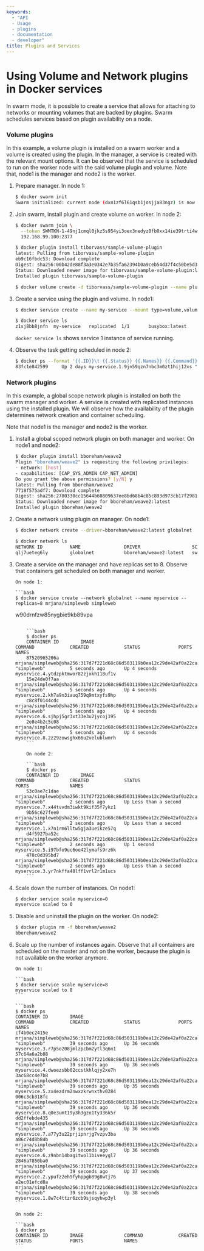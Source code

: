 ```yaml
---
keywords:
  - "API
  - Usage
  - plugins
  - documentation
  - developer"
title: Plugins and Services
---
```


<!-- This file is maintained within the docker/cli GitHub
     repository at https://github.com/docker/cli/. Make all
     pull requests against that repo. If you see this file in
     another repository, consider it read-only there, as it will
     periodically be overwritten by the definitive file. Pull
     requests which include edits to this file in other repositories
     will be rejected.
-->

# Using Volume and Network plugins in Docker services

In swarm mode, it is possible to create a service that allows for attaching
to networks or mounting volumes that are backed by plugins. Swarm schedules
services based on plugin availability on a node.

### Volume plugins

In this example, a volume plugin is installed on a swarm worker and a volume
is created using the plugin. In the manager, a service is created with the
relevant mount options. It can be observed that the service is scheduled to
run on the worker node with the said volume plugin and volume. Note that,
node1 is the manager and node2 is the worker.

1.  Prepare manager. In node 1:

    ```bash
    $ docker swarm init
    Swarm initialized: current node (dxn1zf6l61qsb1josjja83ngz) is now a manager.
    ```

2.  Join swarm, install plugin and create volume on worker. In node 2:

    ```bash
    $ docker swarm join \
      --token SWMTKN-1-49nj1cmql0jkz5s954yi3oex3nedyz0fb0xx14ie39trti4wxv-8vxv8rssmk743ojnwacrr2e7c \
      192.168.99.100:2377
    ```

    ```bash
    $ docker plugin install tiborvass/sample-volume-plugin
    latest: Pulling from tiborvass/sample-volume-plugin
    eb9c16fbdc53: Download complete
    Digest: sha256:00b42de88f3a3e0342e7b35fa62394b0a9ceb54d37f4c50be5d3167899994639
    Status: Downloaded newer image for tiborvass/sample-volume-plugin:latest
    Installed plugin tiborvass/sample-volume-plugin
    ```

    ```bash
    $ docker volume create -d tiborvass/sample-volume-plugin --name pluginVol
    ```

3.  Create a service using the plugin and volume. In node1:

    ```bash
    $ docker service create --name my-service --mount type=volume,volume-driver=tiborvass/sample-volume-plugin,source=pluginVol,destination=/tmp busybox top

    $ docker service ls
    z1sj8bb8jnfn  my-service   replicated  1/1       busybox:latest
    ```

    `docker service ls` shows service 1 instance of service running.

4.  Observe the task getting scheduled in node 2:

    ```bash
    $ docker ps --format '{{.ID}}\t {{.Status}} {{.Names}} {{.Command}}'
    83fc1e842599     Up 2 days my-service.1.9jn59qzn7nbc3m0zt1hij12xs "top"
    ```

### Network plugins

In this example, a global scope network plugin is installed on both the
swarm manager and worker. A service is created with replicated instances
using the installed plugin. We will observe how the availability of the
plugin determines network creation and container scheduling.

Note that node1 is the manager and node2 is the worker.

1.  Install a global scoped network plugin on both manager and worker. On node1
    and node2:

    ```bash
    $ docker plugin install bboreham/weave2
    Plugin "bboreham/weave2" is requesting the following privileges:
    - network: [host]
    - capabilities: [CAP_SYS_ADMIN CAP_NET_ADMIN]
    Do you grant the above permissions? [y/N] y
    latest: Pulling from bboreham/weave2
    7718f575adf7: Download complete
    Digest: sha256:2780330cc15644b60809637ee8bd68b4c85c893d973cb17f2981aabfadfb6d72
    Status: Downloaded newer image for bboreham/weave2:latest
    Installed plugin bboreham/weave2
    ```

2.  Create a network using plugin on manager. On node1:

    ```bash
    $ docker network create --driver=bboreham/weave2:latest globalnet

    $ docker network ls
    NETWORK ID          NAME                DRIVER                   SCOPE
    qlj7ueteg6ly        globalnet           bboreham/weave2:latest   swarm
    ```

3.  Create a service on the manager and have replicas set to 8. Observe that
    containers get scheduled on both manager and worker.

        On node 1:

        ```bash
        $ docker service create --network globalnet --name myservice --replicas=8 mrjana/simpleweb simpleweb

    w90drnfzw85nygbie9kb89vpa
    ```

        ```bash
        $ docker ps
        CONTAINER ID        IMAGE                                                                                      COMMAND             CREATED             STATUS              PORTS               NAMES
        87520965206a        mrjana/simpleweb@sha256:317d7f221d68c86d503119b0ea12c29de42af0a22ca087d522646ad1069a47a4   "simpleweb"         5 seconds ago       Up 4 seconds                            myservice.4.ytdzpktmwor82zjxkh118uf1v
        15e24de0f7aa        mrjana/simpleweb@sha256:317d7f221d68c86d503119b0ea12c29de42af0a22ca087d522646ad1069a47a4   "simpleweb"         5 seconds ago       Up 4 seconds                            myservice.2.kh7a9n3iauq759q9mtxyfs9hp
        c8c8f0144cdc        mrjana/simpleweb@sha256:317d7f221d68c86d503119b0ea12c29de42af0a22ca087d522646ad1069a47a4   "simpleweb"         5 seconds ago       Up 4 seconds                            myservice.6.sjhpj5gr3xt33e3u2jycoj195
        2e8e4b2c5c08        mrjana/simpleweb@sha256:317d7f221d68c86d503119b0ea12c29de42af0a22ca087d522646ad1069a47a4   "simpleweb"         5 seconds ago       Up 4 seconds                            myservice.8.2z29zowsghx66u2velublwmrh
        ```

        On node 2:

        ```bash
        $ docker ps
        CONTAINER ID        IMAGE                                                                                      COMMAND             CREATED             STATUS                  PORTS               NAMES
        53c0ae7c1dae        mrjana/simpleweb@sha256:317d7f221d68c86d503119b0ea12c29de42af0a22ca087d522646ad1069a47a4   "simpleweb"         2 seconds ago       Up Less than a second                       myservice.7.x44tvvdm3iwkt9kif35f7ykz1
        9b56c627fee0        mrjana/simpleweb@sha256:317d7f221d68c86d503119b0ea12c29de42af0a22ca087d522646ad1069a47a4   "simpleweb"         2 seconds ago       Up Less than a second                       myservice.1.x7n1rm6lltw5gja3ueikze57q
        d4f5927ba52c        mrjana/simpleweb@sha256:317d7f221d68c86d503119b0ea12c29de42af0a22ca087d522646ad1069a47a4   "simpleweb"         2 seconds ago       Up 1 second                                 myservice.5.i97bfo9uc6oe42lymafs9rz6k
        478c0d395bd7        mrjana/simpleweb@sha256:317d7f221d68c86d503119b0ea12c29de42af0a22ca087d522646ad1069a47a4   "simpleweb"         2 seconds ago       Up Less than a second                       myservice.3.yr7nkffa48lff1vrl2r1m1ucs
        ```

4.  Scale down the number of instances. On node1:

    ```bash
    $ docker service scale myservice=0
    myservice scaled to 0
    ```

5.  Disable and uninstall the plugin on the worker. On node2:

    ```bash
    $ docker plugin rm -f bboreham/weave2
    bboreham/weave2
    ```

6.  Scale up the number of instances again. Observe that all containers are
    scheduled on the master and not on the worker, because the plugin is not available on the worker anymore.

        On node 1:

        ```bash
        $ docker service scale myservice=8
        myservice scaled to 8
        ```

        ```bash
        $ docker ps
        CONTAINER ID        IMAGE                                                                                      COMMAND             CREATED             STATUS              PORTS               NAMES
        cf4b0ec2415e        mrjana/simpleweb@sha256:317d7f221d68c86d503119b0ea12c29de42af0a22ca087d522646ad1069a47a4   "simpleweb"         39 seconds ago      Up 36 seconds                           myservice.3.r7p5o208jmlzpcbm2ytl3q6n1
        57c64a6a2b88        mrjana/simpleweb@sha256:317d7f221d68c86d503119b0ea12c29de42af0a22ca087d522646ad1069a47a4   "simpleweb"         39 seconds ago      Up 36 seconds                           myservice.4.dwoezsbb02ccstkhlqjy2xe7h
        3ac68cc4e7b8        mrjana/simpleweb@sha256:317d7f221d68c86d503119b0ea12c29de42af0a22ca087d522646ad1069a47a4   "simpleweb"         39 seconds ago      Up 35 seconds                           myservice.5.zx4ezdrm2nwxzkrwnxthv0284
        006c3cb318fc        mrjana/simpleweb@sha256:317d7f221d68c86d503119b0ea12c29de42af0a22ca087d522646ad1069a47a4   "simpleweb"         39 seconds ago      Up 36 seconds                           myservice.8.q0e3umt19y3h3gzo1ty336k5r
        dd2ffebde435        mrjana/simpleweb@sha256:317d7f221d68c86d503119b0ea12c29de42af0a22ca087d522646ad1069a47a4   "simpleweb"         39 seconds ago      Up 36 seconds                           myservice.7.a77y3u22prjipnrjg7vzpv3ba
        a86c74d8b84b        mrjana/simpleweb@sha256:317d7f221d68c86d503119b0ea12c29de42af0a22ca087d522646ad1069a47a4   "simpleweb"         39 seconds ago      Up 36 seconds                           myservice.6.z9nbn14bagitwol1biveeygl7
        2846a7850ba0        mrjana/simpleweb@sha256:317d7f221d68c86d503119b0ea12c29de42af0a22ca087d522646ad1069a47a4   "simpleweb"         39 seconds ago      Up 37 seconds                           myservice.2.ypufz2eh9fyhppgb89g8wtj76
        e2ec01efcd8a        mrjana/simpleweb@sha256:317d7f221d68c86d503119b0ea12c29de42af0a22ca087d522646ad1069a47a4   "simpleweb"         39 seconds ago      Up 38 seconds                           myservice.1.8w7c4ttzr6zcb9sjsqyhwp3yl
        ```

        On node 2:

        ```bash
        $ docker ps
        CONTAINER ID        IMAGE               COMMAND             CREATED             STATUS              PORTS               NAMES
        ```

